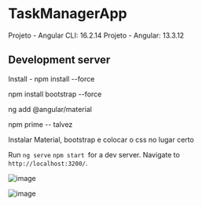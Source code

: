 # TaskManagerApp

Projeto - Angular CLI: 16.2.14 
Projeto - Angular: 13.3.12

## Development server

Install - npm install --force

npm install bootstrap --force   

ng add @angular/material 

npm prime -- talvez

Instalar Material, bootstrap e colocar o css no lugar certo

Run `ng serve`  `npm start `for a dev server. Navigate to `http://localhost:3200/`. 

![image](https://github.com/wcirino/task-manager/assets/73764307/055c3cbc-26bc-4851-9895-c0c08cc9c437)

![image](https://github.com/wcirino/task-manager/assets/73764307/88823d1d-8df3-4111-9d98-21fb197880a9)




